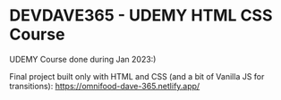 # DEVDAVE365 - UDEMY HTML CSS Course

UDEMY Course done during Jan 2023:) 

Final project built only with HTML and CSS (and a bit of Vanilla JS for transitions): https://omnifood-dave-365.netlify.app/
